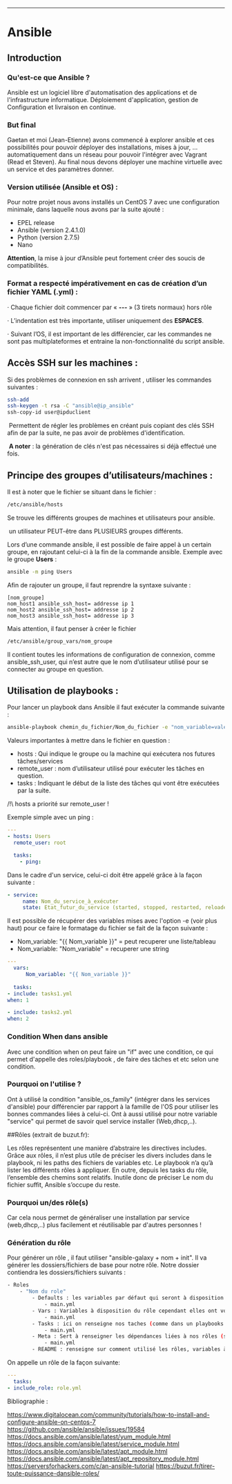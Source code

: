 ***

# Ansible  

## Introduction
### Qu'est-ce que Ansible ?

Ansible est un logiciel libre d'automatisation des applications et de l'infrastructure informatique. Déploiement d'application, gestion de Configuration et livraison en continue.

### But final
Gaetan et moi (Jean-Etienne) avons commencé à explorer ansible et ces possibilités pour pouvoir déployer des installations, mises à jour, ... automatiquement dans un réseau pour pouvoir l'intégrer avec Vagrant (Read et Steven).
Au final nous devons déployer une machine virtuelle avec un service et des paramètres donner.


### Version utilisée (Ansible et OS) :


Pour notre projet nous avons installés un CentOS 7 avec une configuration minimale, dans laquelle nous avons par la suite ajouté :

-  EPEL release
-  Ansible (version 2.4.1.0)
-  Python (version 2.7.5)
-  Nano

**Attention**, la mise à jour d’Ansible peut fortement créer des soucis de compatibilités.



### Format a respecté impérativement en cas de création d’un fichier YAML (.yml) :

 

·     Chaque fichier doit commencer par  « **---** » (3 tirets normaux) hors rôle

·     L’indentation est très importante, utiliser uniquement des **ESPACES**.

·     Suivant l’OS, il est important de les différencier, car les commandes ne sont pas multiplateformes et entraine la non-fonctionnalité du script ansible.



## Accès SSH sur les machines :

Si des problèmes de connexion en ssh arrivent , utiliser les commandes suivantes : 

```bash
ssh-add
ssh-keygen -t rsa -C "ansible@ip_ansible"
ssh-copy-id user@ipduclient
```

​	Permettent de régler les problèmes en créant puis copiant des clés SSH afin de par la suite, ne pas avoir de problèmes d'identification.

​	**A noter** : la génération de clés n'est pas nécessaires si déjà effectué une fois.

 

## Principe des groupes d’utilisateurs/machines :

 

Il est à noter que le fichier se situant dans le fichier : 

```bash
/etc/ansible/hosts  
```

Se trouve les différents groupes de machines et utilisateurs pour ansible.

​	un utilisateur PEUT-être dans PLUSIEURS groupes différents.

Lors d’une commande ansible, il est possible de faire appel à un certain groupe, en rajoutant celui-ci à la fin de la commande ansible. Exemple avec le groupe **Users** :

```bash
ansible -m ping Users
```

 

Afin de rajouter un groupe, il faut reprendre la syntaxe suivante :

```properties
[nom_groupe]
nom_host1 ansible_ssh_host= addresse ip 1 
nom_host2 ansible_ssh_host= addresse ip 2
nom_host3 ansible_ssh_host= addresse ip 3
```

 Mais attention, il faut penser à créer le fichier

```bash
/etc/ansible/group_vars/nom_groupe
```

Il contient toutes les informations de configuration de connexion, comme ansible_ssh_user, qui n’est autre que le nom d’utilisateur utilisé pour se connecter au groupe en question.



## Utilisation de playbooks :

Pour lancer un playbook dans Ansible il faut exécuter la commande suivante :

```bash
ansible-playbook chemin_du_fichier/Nom_du_fichier -e "nom_variable=valeur_var"
```

Valeurs importantes à mettre dans le fichier en question :

-  hosts : Qui indique  le groupe ou la machine qui exécutera nos futures tâches/services
-  remote_user : nom d’utilisateur utilisé pour exécuter les tâches en question.
-  tasks : Indiquant le début de la liste des tâches qui vont être exécutées par la suite.

/!\ hosts a priorité sur remote_user !

Exemple simple avec un ping :

```yaml
---
- hosts: Users
  remote_user: root

  tasks:
    - ping:
```



Dans le cadre d'un service, celui-ci doit être appelé grâce à la façon suivante :

```yaml
- service:
     name: Nom_du_service_à_exécuter
     state: Etat_futur_du_service (started, stopped, restarted, reloaded)
```



Il est possible de récupérer des variables mises avec l'option -e (voir plus haut) pour ce faire le formatage du fichier se fait de la façon suivante :

- Nom_variable: "{{ Nom_variable }}" = peut recuperer une liste/tableau
- Nom_variable: "Nom_variable" = recuperer une string 

```yaml
---
  vars:
      Nom_variable: "{{ Nom_variable }}"
      
  tasks:
- include: tasks1.yml
when: 1

- include: tasks2.yml
when: 2
```

### Condition When dans ansible

Avec une condition when on peut faire un "if" avec une condition, ce qui permet d'appelle des roles/playbook , de faire des tâches et etc selon une condition.

### Pourquoi on l'utilise ?

Ont à utilisé la condition "ansible_os_family" (intégrer dans les services d'ansible) pour différencier par rapport à la famille de l'OS pour utiliser les bonnes commandes liées à celui-ci.
Ont à aussi utilisé pour notre variable "service" qui permet de savoir quel service installer (Web,dhcp,..).


##Rôles (extrait de buzut.fr):

Les rôles représentent une manière d’abstraire les directives includes.
Grâce aux rôles, il n’est plus utile de préciser les divers includes dans le playbook, ni les paths des fichiers de variables etc.
Le playbook n’a qu’à lister les différents rôles à appliquer.
En outre, depuis les tasks du rôle, l’ensemble des chemins sont relatifs. Inutile donc de préciser
Le nom du fichier suffit, Ansible s’occupe du reste.

### Pourquoi un/des rôle(s)
Car cela nous permet de généraliser une installation par service (web,dhcp,..) plus facilement et réutilisable par d'autres personnes !

### Génération du rôle
Pour générer un rôle , il faut utiliser "ansible-galaxy + nom + init".
Il va générer les dossiers/fichiers de base pour notre rôle. Notre dossier contiendra les dossiers/fichiers suivants :

```bash
- Roles
	- "Nom du role"
		- Defaults : les variables par défaut qui seront à disposition du rôle.
			- main.yml
		- Vars : Variables à disposition du rôle cependant elles ont vocation à être modifiées par l’utilisateur et elles prennent le dessus sur celle du dossier « defaults » si elles sont renseignées.
			- main.yml
		- Tasks : ici on renseigne nos taches (comme dans un playbooks normal).
			- main.yml
		- Meta : Sert à renseigner les dépendances liées à nos rôles (ssl, et etc).
			- main.yml
		- README : renseigne sur comment utilisé les rôles, variables à définir et etc.
```

 On appelle un rôle de la façon suivante:

```yaml
---
  tasks:
- include_role: role.yml
```



Bibliographie :

https://www.digitalocean.com/community/tutorials/how-to-install-and-configure-ansible-on-centos-7
https://github.com/ansible/ansible/issues/19584
https://docs.ansible.com/ansible/latest/yum_module.html
https://docs.ansible.com/ansible/latest/service_module.html
https://docs.ansible.com/ansible/latest/apt_module.html
https://docs.ansible.com/ansible/latest/apt_repository_module.html
https://serversforhackers.com/c/an-ansible-tutorial
https://buzut.fr/tirer-toute-puissance-dansible-roles/